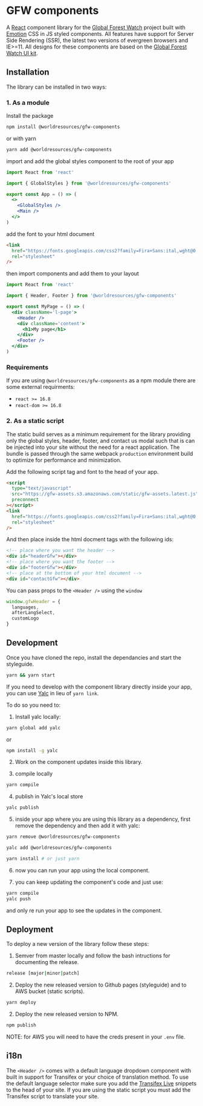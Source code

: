# GFW components

A [React](https://reactjs.org/) component library for the [Global Forest Watch](https://github.com/Vizzuality/gfw) project built with [Emotion](https://emotion.sh/docs/introduction) CSS in JS styled components. All features have support for Server Side Rendering (SSR), the latest two versions of evergreen browsers and IE>=11. All designs for these components are based on the [Global Forest Watch UI kit](https://invis.io/82QPKXD964H).
<br />

## Installation

The library can be installed in two ways:
<br />

### 1. As a module

Install the package

```bash
npm install @worldresources/gfw-components
```

or with yarn

```bash
yarn add @worldresources/gfw-components
```

import and add the global styles component to the root of your app

```jsx static
import React from 'react'

import { GlobalStyles } from '@worldresources/gfw-components'

export const App = () => (
  <>
    <GlobalStyles />
    <Main />
  </>
)
```

add the font to your html document

```html
<link
  href="https://fonts.googleapis.com/css2?family=Fira+Sans:ital,wght@0,300;0,400;0,500;0,600;1,300;1,400;1,500;1,600&display=swap"
  rel="stylesheet"
/>
```

then import components and add them to your layout

```jsx static
import React from 'react'

import { Header, Footer } from '@worldresources/gfw-components'

export const MyPage = () => (
  <div className='l-page'>
    <Header />
    <div className='content'>
      <h1>My page</h1>
    </div>
    <Footer />
  </div>
)
```

### Requirements

If you are using `@worldresources/gfw-components` as a npm module there are some external requirments:

- `react >= 16.8`
- `react-dom >= 16.8`

### 2. As a static script

The static build serves as a minimum requirement for the library providing only the global styles, header, footer, and contact us modal such that is can be injected into your site without the need for a react application. The bundle is passed through the same webpack `production` environment build to optimize for performance and minimization.

Add the following script tag and font to the head of your app.

```html
<script
  type="text/javascript"
  src="https://gfw-assets.s3.amazonaws.com/static/gfw-assets.latest.js"
  preconnect
></script>
<link
  href="https://fonts.googleapis.com/css2?family=Fira+Sans:ital,wght@0,300;0,400;0,500;0,600;1,300;1,400;1,500;1,600&display=swap"
  rel="stylesheet"
/>
```

And then place inside the html docment tags with the following ids:

```html
<!-- place where you want the header -->
<div id="headerGfw"></div>
<!-- place where you want the footer -->
<div id="footerGfw"></div>
<!-- place at the bottom of your html document -->
<div id="contactGfw"></div>
```

You can pass props to the `<Header />` using the `window`

```js
window.gfwHeader = {
  languages,
  afterLangSelect,
  customLogo
}
```

## Development

Once you have cloned the repo, install the dependancies and start the styleguide.

```bash
yarn && yarn start
```

If you need to develop with the component library directly inside your app, you can use [Yalc](https://github.com/wclr/yalc) in lieu of `yarn link`.

To do so you need to:

1. Install yalc locally:
```bash
yarn global add yalc
```
or
```bash
npm install -g yalc
```

2. Work on the component updates inside this library.

3. compile locally
```bash
yarn compile
```

4. publish in Yalc's local store
```bash
yalc publish
```

5. inside your app where you are using this library as a dependency, first remove the dependency and then add it with yalc:
```bash
yarn remove @worldresources/gfw-components

yalc add @worldresources/gfw-components

yarn install # or just yarn
```

6. now you can run your app using the local component.

7. you can keep updating the component's code and just use:
```bash
yarn compile
yalc push
```

and only re run your app to see the updates in the component.

## Deployment

To deploy a new version of the library follow these steps:

1. Semver from master locally and follow the bash intructions for documenting the release.

```bash
release [major|minor|patch]
```

2. Deploy the new released version to Github pages (styleguide) and to AWS bucket (static scripts).

```bash
yarn deploy
```

2. Deploy the new released version to NPM.

```bash
npm publish
```

NOTE: for AWS you will need to have the creds present in your `.env` file.

## i18n

The `<Header />` comes with a default language dropdown component with built in support for Transifex or your choice of translation method. To use the default language selector make sure you add the [Transifex Live](https://docs.transifex.com/live/installing-the-javascript-snippet) snippets to the head of your site. If you are using the static script you must add the Transifex script to translate your site.
